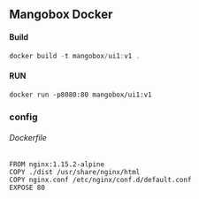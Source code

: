 ## Mangobox Docker

#### Build

```js
docker build -t mangobox/ui1:v1 .
```



#### RUN

```
docker run -p8080:80 mangobox/ui1:v1
```

### config

###### Dockerfile

```
FROM nginx:1.15.2-alpine
COPY ./dist /usr/share/nginx/html
COPY nginx.conf /etc/nginx/conf.d/default.conf
EXPOSE 80
```

